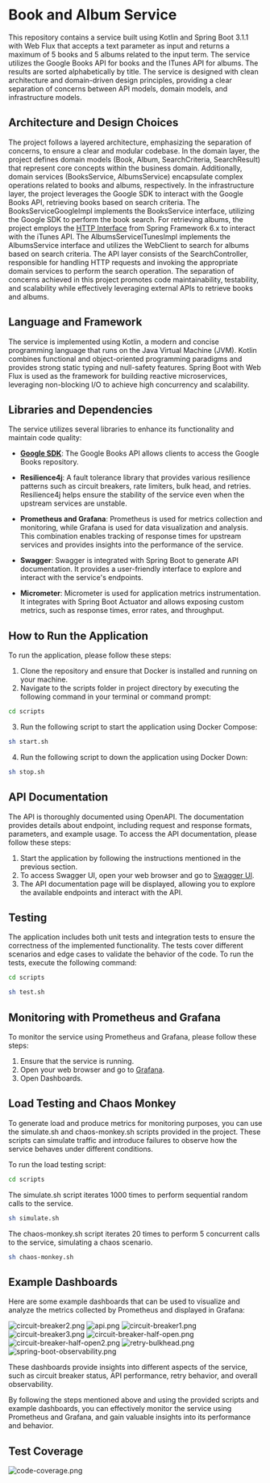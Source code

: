# Book and Album Service

This repository contains a service built using Kotlin and Spring Boot 3.1.1 with Web Flux that accepts a text parameter
as input and returns a maximum of 5 books and 5 albums related to the input term. The service utilizes the Google Books
API for books and the ITunes API for albums. The results are sorted alphabetically by title.
The service is designed with clean architecture and domain-driven design principles, providing a clear separation of
concerns between API models, domain models, and infrastructure models.

## Architecture and Design Choices

The project follows a layered architecture, emphasizing the separation of concerns, to ensure a clear and modular
codebase.
In the domain layer, the project defines domain models (Book, Album, SearchCriteria, SearchResult) that represent core
concepts within the business domain. Additionally, domain services (BooksService, AlbumsService) encapsulate complex
operations related to books and albums, respectively. In the infrastructure layer, the project leverages the Google SDK
to interact with the Google Books API, retrieving books based on search criteria. The BooksServiceGoogleImpl implements
the BooksService interface, utilizing the Google SDK to perform the book search. For retrieving albums, the project
employs
the [HTTP Interface](https://docs.spring.io/spring-framework/reference/integration/rest-clients.html#rest-http-interface)
from Spring Framework 6.x to interact with the iTunes API. The AlbumsServiceITunesImpl implements the
AlbumsService interface and utilizes the WebClient to search for albums based on search criteria. The API layer consists
of the SearchController, responsible for handling HTTP requests and invoking the appropriate domain services to perform
the search operation. The separation of concerns achieved in this project promotes code maintainability, testability,
and scalability while effectively leveraging external APIs to retrieve books and albums.

## Language and Framework

The service is implemented using Kotlin, a modern and concise programming language that runs on the Java Virtual
Machine (JVM). Kotlin combines functional and object-oriented programming paradigms and provides strong static typing
and null-safety features. Spring Boot with Web Flux is used as the framework for building reactive microservices,
leveraging non-blocking I/O to achieve high concurrency and scalability.

## Libraries and Dependencies

The service utilizes several libraries to enhance its functionality and maintain code quality:

- **[Google SDK](https://github.com/googleapis/google-api-java-client-services/tree/main/clients/google-api-services-books/v1/2.0.0)**: The Google Books API allows clients to access the Google Books repository.

- **Resilience4j**: A fault tolerance library that provides various resilience patterns such as circuit breakers, rate
  limiters, bulk head, and retries. Resilience4j helps ensure the stability of the service even when the upstream
  services are
  unstable.
- **Prometheus and Grafana**: Prometheus is used for metrics collection and monitoring, while Grafana is used for data
  visualization and analysis. This combination enables tracking of response times for upstream services and provides
  insights into the performance of the service.
- **Swagger**: Swagger is integrated with Spring Boot to generate API documentation. It provides a user-friendly
  interface to
  explore and interact with the service's endpoints.
- **Micrometer**: Micrometer is used for application metrics instrumentation. It integrates with Spring Boot Actuator
  and
  allows exposing custom metrics, such as response times, error rates, and throughput.

## How to Run the Application

To run the application, please follow these steps:

1. Clone the repository and ensure that Docker is installed and running on your machine.
2. Navigate to the scripts folder in project directory by executing the following command in your terminal or command
   prompt:

```bash
cd scripts
```

3. Run the following script to start the application using Docker Compose:

```bash
sh start.sh
```

4. Run the following script to down the application using Docker Down:

```bash
sh stop.sh
```

## API Documentation

The API is thoroughly documented using OpenAPI. The documentation provides details about endpoint, including
request and response formats, parameters, and example usage. To access the API documentation, please follow these steps:

1. Start the application by following the instructions mentioned in the previous section.
2. To access Swagger UI, open your web browser and go to [Swagger UI](http://localhost:8080/swagger-ui.html).
3. The API documentation page will be displayed, allowing you to explore the available endpoints and interact with the
   API.

## Testing

The application includes both unit tests and integration tests to ensure the correctness of the implemented
functionality. The tests cover different scenarios and edge cases to validate the behavior of the code.
To run the tests, execute the following command:

```bash
cd scripts
```

```bash
sh test.sh
```

## Monitoring with Prometheus and Grafana

To monitor the service using Prometheus and Grafana, please follow these steps:

1. Ensure that the service is running.
2. Open your web browser and go to [Grafana](http://localhost:3000).
3. Open Dashboards.

## Load Testing and Chaos Monkey

To generate load and produce metrics for monitoring purposes, you can use the simulate.sh and chaos-monkey.sh scripts
provided in the project. These scripts can simulate traffic and introduce failures to observe how the service behaves
under different conditions.

To run the load testing script:

```bash
cd scripts
```

The simulate.sh script iterates 1000 times to perform sequential random calls to the service.

```bash
sh simulate.sh
```

The chaos-monkey.sh script iterates 20 times to perform 5 concurrent calls to the service, simulating a chaos scenario.

```bash
sh chaos-monkey.sh 
```

## Example Dashboards

Here are some example dashboards that can be used to visualize and analyze the metrics collected by Prometheus and
displayed in Grafana:

![circuit-breaker2.png](docs%2Fcircuit-breaker2.png)
![api.png](docs%2Fapi.png)
![circuit-breaker1.png](docs%2Fcircuit-breaker1.png)
![circuit-breaker3.png](docs%2Fcircuit-breaker3.png)
![circuit-breaker-half-open.png](docs%2Fcircuit-breaker-half-open.png)
![circuit-breaker-half-open2.png](docs%2Fcircuit-breaker-half-open2.png)
![retry-bulkhead.png](docs%2Fretry-bulkhead.png)
![spring-boot-observability.png](docs%2Fspring-boot-observability.png)

These dashboards provide insights into different aspects of the service, such as circuit breaker status, API
performance, retry behavior, and overall observability.

By following the steps mentioned above and using the provided scripts and example dashboards, you can effectively
monitor the service using Prometheus and Grafana, and gain valuable insights into its performance and behavior.

## Test Coverage

![code-coverage.png](docs%2Fcode-coverage.png)

